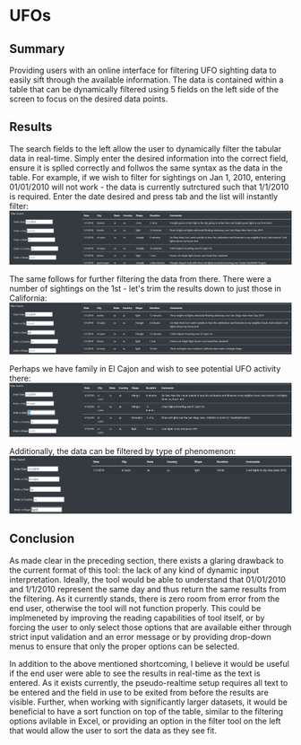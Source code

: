 # UFOs
## Summary
Providing users with an online interface for filtering UFO sighting data to easily sift through the available information.  The data is contained within a table that can be dynamically filtered using 5 fields on the left side of the screen to focus on the desired data points.

## Results
The search fields to the left allow the user to dynamically filter the tabular data in real-time.  Simply enter the desired information into the correct field, ensure it is splled correctly and follwos the same syntax as the data in the table.  For example, if we wish to filter for sightings on Jan 1, 2010, entering 01/01/2010 will not work - the data is currently sutrctured such that 1/1/2010 is required.  Enter the date desired and press tab and the list will instantly filter:
![Filter1](https://github.com/rscalise88/UFOs/blob/main/report/Capture1.PNG)

The same follows for further filtering the data from there.  There were a number of sightings on the 1st - let's trim the results down to just those in California:
![Filter12](https://github.com/rscalise88/UFOs/blob/main/report/Capture2.PNG)

Perhaps we have family in El Cajon and wish to see potential UFO activity there:
![Filter3](https://github.com/rscalise88/UFOs/blob/main/report/Capture3.PNG)

Additionally, the data can be filtered by type of phenomenon:
![Filter4](https://github.com/rscalise88/UFOs/blob/main/report/Capture4.PNG)


## Conclusion
As made clear in the preceding section, there exists a glaring drawback to the current format of this tool: the lack of any kind of dynamic input interpretation.  Ideally, the tool would be able to understand that 01/01/2010 and 1/1/2010 represent the same day and thus return the same results from the filtering.  As it currently stands, there is zero room from error from the end user, otherwise the tool will not function properly.  This could be implmeneted by improving the reading capabilities of tool itself, or by forcing the user to only select those options that are available either through strict input validation and an error message or by providing drop-down menus to ensure that only the proper options can be selected.

In addition to the above mentioned shortcoming, I believe it would be useful if the end user were able to see the results in real-time as the text is entered.  As it exists currently, the pseudo-realtime setup requires all text to be entered and the field in use to be exited from before the results are visible.  Further, when working with significantly larger datasets, it would be beneficial to have a sort function on top of the table, similar to the filtering options avilable in Excel, or providing an option in the filter tool on the left that would allow the user to sort the data as they see fit.
